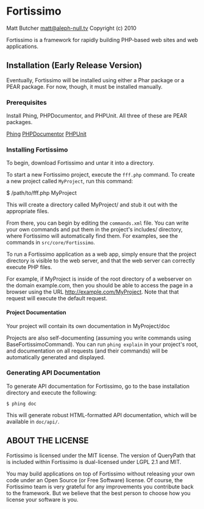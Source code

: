 # Fortissimo #
Matt Butcher <matt@aleph-null.tv>
Copyright (c) 2010

Fortissimo is a framework for rapidly building PHP-based web sites and
web applications.

## Installation (Early Release Version) ##

Eventually, Fortissimo will be installed using either a Phar package or a PEAR 
package. For now, though, it must be installed manually.

### Prerequisites ###

Install Phing, PHPDocumentor, and PHPUnit. All three of these are PEAR packages.

[Phing](http://phing.info)
[PHPDocumentor](http://phpdoc.org)
[PHPUnit](http://phpunit.de)

### Installing Fortissimo ###

To begin, download Fortissimo and untar it into a directory.

To start a new Fortissimo project, execute the `fff.php` command. To create a new
project called `MyProject`, run this command:

  $ /path/to/fff.php MyProject
  
This will create a directory called MyProject/ and stub it out with the appropriate
files.

From there, you can begin by editing the `commands.xml` file. You can write your 
own commands and put them in the project's includes/ directory, where Fortissimo
will automatically find them. For examples, see the commands in `src/core/Fortissimo`.

To run a Fortissimo application as a web app, simply ensure that the project directory is visible to the web server, and that the web server can correctly execute PHP files.

For example, if MyProject is inside of the root directory of a webserver on 
the domain example.com, then you should be able to access the page in a browser
using the URL http://example.com/MyProject. Note that that request will execute the 
default request.

#### Project Documentation ####

Your project will contain its own documentation in MyProject/doc

Projects are also self-documenting (assuming you write commands using 
BaseFortissimoCommand). You can run `phing explain` in your project's root, and 
documentation on all requests (and their commands) will be automatically generated
and displayed.

### Generating API Documentation ###

To generate API documentation for Fortissimo, go to the base installation directory
and execute the following:

    $ phing doc

This will generate robust HTML-formatted API documentation, which will be available in 
`doc/api/`. 

## ABOUT THE LICENSE ##
Fortissimo is licensed under the MIT license. The version of QueryPath that is
included within Fortissimo is dual-licensed under LGPL 2.1 and MIT.

You may build applications on top of Fortissimo without releasing your own code
under an Open Source (or Free Software) license. Of course, the Fortissimo team
is very grateful for any improvements you contribute back to the framework. But
we believe that the best person to choose how you license your software is you.
